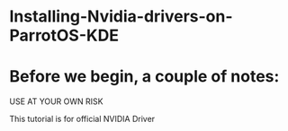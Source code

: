 # Installing-Nvidia-drivers-on-ParrotOS-KDE

# Before we begin, a couple of notes:

USE AT YOUR OWN RISK

This tutorial is for official NVIDIA Driver
